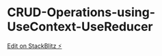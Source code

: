 # CRUD-Operations-using-UseContext-UseReducer

[Edit on StackBlitz ⚡️](https://stackblitz.com/edit/stackblitz-starters-ni2q3a)